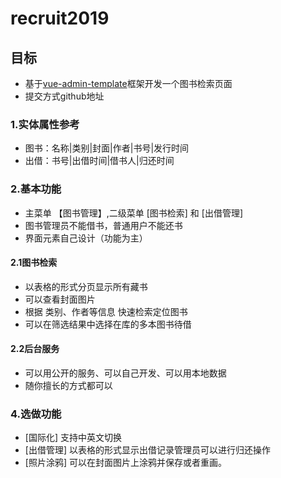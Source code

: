 # recruit2019

## 目标 
- 基于[vue-admin-template](https://github.com/PanJiaChen/vue-admin-template)框架开发一个图书检索页面  
- 提交方式github地址

### 1.实体属性参考
- 图书：名称|类别|封面|作者|书号|发行时间
- 出借：书号|出借时间|借书人|归还时间

### 2.基本功能
-  主菜单 【图书管理】,二级菜单 [图书检索] 和 [出借管理]
-  图书管理员不能借书，普通用户不能还书
-  界面元素自己设计（功能为主）
 
#### 2.1图书检索
- 以表格的形式分页显示所有藏书
- 可以查看封面图片
- 根据 类别、作者等信息 快速检索定位图书
- 可以在筛选结果中选择在库的多本图书待借

#### 2.2后台服务
- 可以用公开的服务、可以自己开发、可以用本地数据
- 随你擅长的方式都可以

### 4.选做功能
- [国际化] 支持中英文切换
- [出借管理] 以表格的形式显示出借记录管理员可以进行归还操作
- [照片涂鸦] 可以在封面图片上涂鸦并保存或者重画。
